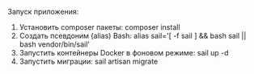 Запуск приложения:

1. Установить composer пакеты:
        composer install
2. Создать псевдоним (alias) Bash:
        alias sail='[ -f sail ] && bash sail || bash vendor/bin/sail'
3. Запустить контейнеры Docker в фоновом режиме:
        sail up -d
4. Запустить миграции:
        sail artisan migrate